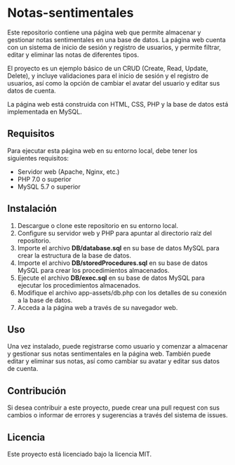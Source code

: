 # Notas-sentimentales
Este repositorio contiene una página web que permite almacenar y gestionar notas sentimentales en una base de datos. La página web cuenta con un sistema de inicio de sesión y registro de usuarios, y permite filtrar, editar y eliminar las notas de diferentes tipos.

El proyecto es un ejemplo básico de un CRUD (Create, Read, Update, Delete), y incluye validaciones para el inicio de sesión y el registro de usuarios, así como la opción de cambiar el avatar del usuario y editar sus datos de cuenta.

La página web está construida con HTML, CSS, PHP y la base de datos está implementada en MySQL.

## Requisitos
Para ejecutar esta página web en su entorno local, debe tener los siguientes requisitos:

- Servidor web (Apache, Nginx, etc.)
- PHP 7.0 o superior
- MySQL 5.7 o superior

## Instalación
1. Descargue o clone este repositorio en su entorno local.
2. Configure su servidor web y PHP para apuntar al directorio raíz del repositorio.
3. Importe el archivo **DB/database.sql** en su base de datos MySQL para crear la estructura de la base de datos.
4. Importe el archivo **DB/storedProcedures.sql** en su base de datos MySQL para crear los procedimientos almacenados.
5. Ejecute el archivo **DB/exec.sql** en su base de datos MySQL para ejecutar los procedimientos almacenados.
6. Modifique el archivo app-assets/db.php con los detalles de su conexión a la base de datos.
7. Acceda a la página web a través de su navegador web.

## Uso
Una vez instalado, puede registrarse como usuario y comenzar a almacenar y gestionar sus notas sentimentales en la página web. También puede editar y eliminar sus notas, así como cambiar su avatar y editar sus datos de cuenta.

## Contribución
Si desea contribuir a este proyecto, puede crear una pull request con sus cambios o informar de errores y sugerencias a través del sistema de issues.

## Licencia
Este proyecto está licenciado bajo la licencia MIT.
